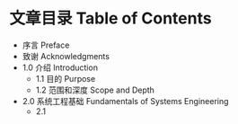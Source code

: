 # 文章目录 Table of Contents
* 序言 Preface
* 致谢 Acknowledgments
* 1.0 介绍 Introduction
    * 1.1 目的 Purpose
    * 1.2 范围和深度 Scope and Depth
* 2.0 系统工程基础 Fundamentals of Systems Engineering
    * 2.1  
